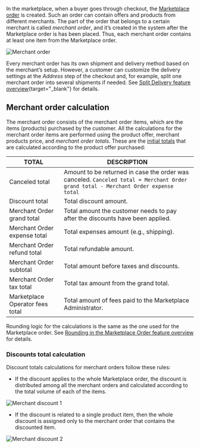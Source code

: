 In the marketplace, when a buyer goes through checkout, the [Marketplace order](https://documentation.spryker.com/marketplace/docs/marketplace-order-feature-overview) is created. Such an order can contain offers and products from different merchants. The part of the order that belongs to a certain merchant is called *merchant order*, and it’s created in the system after the Marketplace order is has been placed. Thus, each merchant order contains at least one item from the Marketplace order.

![Merchant order](https://confluence-connect.gliffy.net/embed/image/1c2da1e6-9e30-4413-a799-bcf18d401167.png?utm_medium=live&utm_source=custom)

Every merchant order has its own shipment and delivery method based on the merchant’s setup. However, a customer can customize the delivery settings at the *Address* step of the checkout and, for example, split one merchant order into several shipments if needed. See [Split Delivery feature overview](https://documentation.spryker.com/docs/split-delivery-overview){target="_blank"} for details.

## Merchant order calculation

The merchant order consists of the merchant order items, which are the items (products) purchased by the customer. All the calculations for the merchant order items are performed using the product offer, merchant products price, and *merchant order totals*. These are the [initial totals](https://documentation.spryker.com/docs/calculation-3-0#totals-transfer) that are calculated according to the product offer purchased:

| TOTAL | DESCRIPTION |
| -------- | -------------- |
| Canceled total   | Amount to be returned in case the order was canceled. `Canceled total = Merchant Order grand total - Merchant Order expense total` |
| Discount total  | Total discount amount.    |
| Merchant Order grand total   | Total amount the customer needs to pay after the discounts have been applied. |
| Merchant Order expense total  | Total expenses amount (e.g., shipping).   |
| Merchant Order refund total  | Total refundable amount.   |
| Merchant Order subtotal  | Total amount before taxes and discounts.  |
| Merchant Order tax total  | Total tax amount from the grand total.   |
| Marketplace Operator fees total | Total amount of fees paid to the Marketplace Administrator.  |

Rounding logic for the calculations is the same as the one used for the Marketplace order. See [Rounding in the Marketplace Order feature overview](https://documentation.spryker.com/marketplace/docs/marketplace-order-feature-overview#rounding) for details.

### Discounts total calculation
Discount totals calculations for merchant orders follow these rules:

* If the discount applies to the whole Marketplace order, the discount is distributed among all the merchant orders and calculated according to the total volume of each of the items.

![Merchant discount 1](https://spryker.s3.eu-central-1.amazonaws.com/docs/Features/Marketplace/Marketplace+and+Merchant+orders/Merchant+order+feature+overview/mp-discount.png)

* If the discount is related to a single product item, then the whole discount is assigned only to the merchant order that contains the discounted item.

![Merchant discount 2](https://spryker.s3.eu-central-1.amazonaws.com/docs/Features/Marketplace/Marketplace+and+Merchant+orders/Merchant+order+feature+overview/mp-discount-2.png)
